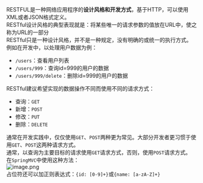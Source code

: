RESTFUL是一种网络应用程序的**设计风格和开发方式**，基于HTTP，可以使用XML或者JSON格式定义。<br />RESTful设计风格的典型表现就是：将某些唯一的请求参数的值放在URL中，使之称为URL的一部分<br />RESTful只是一种设计风格，并不是一种规定，没有明确的或统一的执行方式。<br />例如在开发中，以处理用户数据为例：

- `/users`：查看用户列表
- `/users/999`：查询id=999的用户的数据
- `/users/999/delete`：删除id=999的用户的数据

RESTful建议希望实现的数据操作不同而使用不同的请求方式：

- 查询：`GET`
- 新增：`POST`
- 修改：`PUT`
- 删除：`DELETE`

通常在开发实践中，仅仅使用`GET`、`POST`两种更为常见。大部分开发者更习惯于使用`GET`、`POST`这两种请求方式。<br />通常，以查询为主要目标的请求使用`GET`请求方式，否则，使用`POST`请求方式。<br />在`SpringMVC`中使用这种方法：<br />![image.png](https://cdn.nlark.com/yuque/0/2023/png/35204765/1678717298991-41bd295e-7d3c-4911-b2ca-ad4463c5381b.png#averageHue=%23f1f1e4&clientId=u323459f9-cff6-4&from=paste&height=176&id=u7f95776e&name=image.png&originHeight=176&originWidth=561&originalType=binary&ratio=1&rotation=0&showTitle=false&size=85108&status=done&style=none&taskId=u97b17b9b-b19e-4ea7-9ed1-e9237f57ed5&title=&width=561)<br />占位符还可以加正则表达式：`{id: [0-9]+}`或`{name: [a-zA-Z]+}`
